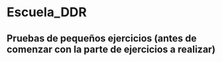 # Escuela_DDR

## Pruebas de pequeños ejercicios (antes de comenzar con la parte de ejercicios a realizar)